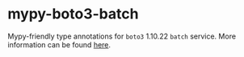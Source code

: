 # mypy-boto3-batch

Mypy-friendly type annotations for `boto3` 1.10.22 `batch` service.
More information can be found [here](https://github.com/vemel/mypy_boto3).